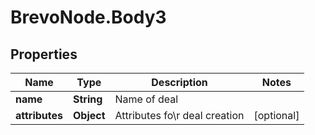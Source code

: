 # BrevoNode.Body3

## Properties
Name | Type | Description | Notes
------------ | ------------- | ------------- | -------------
**name** | **String** | Name of deal | 
**attributes** | **Object** | Attributes fo\\r deal creation | [optional] 


